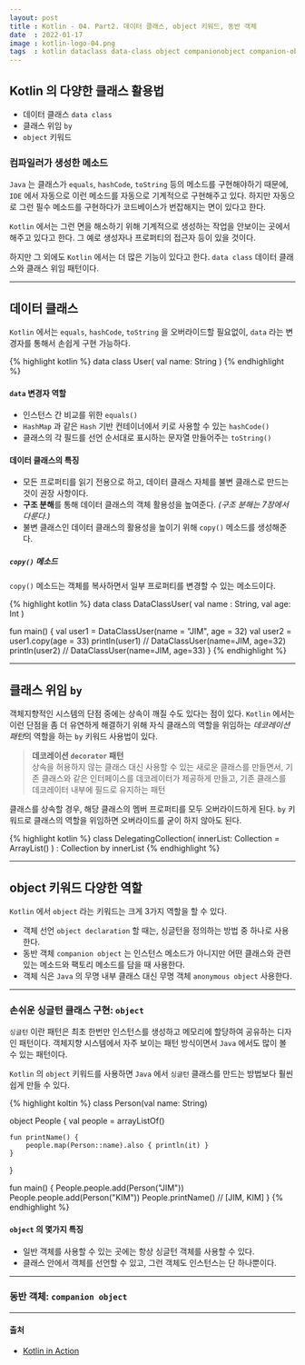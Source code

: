 ```yaml
---
layout: post
title : Kotlin - 04. Part2. 데이터 클래스, object 키워드, 동반 객체
date  : 2022-01-17
image : kotlin-logo-04.png
tags  : kotlin dataclass data-class object companionobject companion-object
---
```


## Kotlin 의 다양한 클래스 활용법

- 데이터 클래스 `data class`
- 클래스 위임 `by`
- `object` 키워드

### 컴파일러가 생성한 메소드
`Java` 는 클래스가 `equals`, `hashCode`, `toString` 등의 메소드를 구현해야하기 때문에, `IDE` 에서 자동으로 이런 메소드를 자동으로 기계적으로 구현해주고 있다. 하지만 자동으로 그런 필수 메소드를 구현하다가 코드베이스가 번잡해지는 면이 있다고 한다.

`Kotlin` 에서는 그런 면을 해소하기 위해 기계적으로 생성하는 작업을 안보이는 곳에서 해주고 있다고 한다. 그 예로 생성자나 프로퍼티의 접근자 등이 있을 것이다.

하지만 그 외에도 `Kotlin` 에서는 더 많은 기능이 있다고 한다. `data class` 데이터 클래스와 클래스 위임 패턴이다.

---

## 데이터 클래스
`Kotlin` 에서는 `equals`, `hashCode`, `toString` 을 오버라이드할 필요없이, `data` 라는 변경자를 통해서 손쉽게 구현 가능하다.

{% highlight kotlin %}
data class User(
    val name: String
)
{% endhighlight %}

#### `data` 변경자 역할
- 인스턴스 간 비교를 위한 `equals()`
- `HashMap` 과 같은 `Hash` 기반 컨테이너에서 키로 사용할 수 있는 `hashCode()`
- 클래스의 각 필드를 선언 순서대로 표시하는 문자열 만들어주는 `toString()`

#### 데이터 클래스의 특징
- 모든 프로퍼티를 읽기 전용으로 하고, 데이터 클래스 자체를 불변 클래스로 만드는 것이 권장 사항이다.
- **구조 분해**를 통해 데이터 클래스의 객체 활용성을 높여준다. *(구조 분해는 7장에서 다룬다.)*
- 불변 클래스인 데이터 클래스의 활용성을 높이기 위해 `copy()` 메소드를 생성해준다.

##### `copy()` 메소드
`copy()` 메소드는 객체를 복사하면서 일부 프로퍼티를 변경할 수 있는 메소드이다.

{% highlight kotlin %}
data class DataClassUser(
    val name : String,
    val age: Int
)

fun main() {
    val user1 = DataClassUser(name = "JIM", age = 32)
    val user2 = user1.copy(age = 33)
    println(user1)      // DataClassUser(name=JIM, age=32)
    println(user2)      // DataClassUser(name=JIM, age=33)
}
{% endhighlight %}

---

## 클래스 위임 `by`
객체지향적인 시스템의 단점 중에는 상속이 깨질 수도 있다는 점이 있다. `Kotlin` 에서는 이런 단점을 좀 더 유연하게 해결하기 위해 자식 클래스의 역할을 위임하는 *데코레이션 패턴*의 역할을 하는 `by` 키워드 사용법이 있다.

> **데코레이션 `decorator` 패턴**<br>
> 상속을 허용하지 않는 클래스 대신 사용할 수 있는 새로운 클래스를 만들면서, 기존 클래스와 같은 인터페이스를 데코레이터가 제공하게 만들고, 기존 클래스를 데코레이터 내부에 필드로 유지하는 패턴

클래스를 상속할 경우, 해당 클래스의 멤버 프로퍼티를 모두 오버라이드하게 된다. `by` 키워드로 클래스의 역할을 위임하면 오버라이드를 굳이 하지 않아도 된다.

{% highlight kotlin %}
class DelegatingCollection<T>(
    innerList: Collection<T> = ArrayList()
) : Collection<T> by innerList
{% endhighlight %}

---

## object 키워드 다양한 역할
`Kotlin` 에서 `object` 라는 키워드는 크게 3가지 역할을 할 수 있다.

- 객체 선언 `object declaration` 할 때는, 싱글턴을 정의하는 방법 중 하나로 사용한다.
- 동반 객체 `companion object` 는 인스턴스 메소드가 아니지만 어떤 클래스와 관련 있는 메소드와 팩토리 메소드를 담을 때 사용한다.
- 객체 식은 `Java` 의 무명 내부 클래스 대신 무명 객체 `anonymous object` 사용한다.

---

### 손쉬운 싱글턴 클래스 구현: `object`
`싱글턴` 이란 패턴은 최초 한번만 인스턴스를 생성하고 메모리에 할당하여 공유하는 디자인 패턴이다. 객체지향 시스템에서 자주 보이는 패턴 방식이면서 `Java` 에서도 많이 볼 수 있는 패턴이다.

`Kotlin` 의 `object` 키워드를 사용하면 `Java` 에서 `싱글턴` 클래스를 만드는 방법보다 훨씬 쉽게 만들 수 있다.

{% highlight koltin %}
class Person(val name: String)

object People {
    val people = arrayListOf<Person>()

    fun printName() {
        people.map(Person::name).also { println(it) }
    }
}

fun main() {
    People.people.add(Person("JIM"))
    People.people.add(Person("KIM"))
    People.printName()    // [JIM, KIM]
}
{% endhighlight %}

#### `object` 의 몇가지 특징
- 일반 객체를 사용할 수 있는 곳에는 항상 싱글턴 객체를 사용할 수 있다.
- 클래스 안에서 객체를 선언할 수 있고, 그런 객체도 인스턴스는 단 하나뿐이다.

---

### 동반 객체: `companion object`



---

#### 출처
- [Kotlin in Action](https://www.manning.com/books/kotlin-in-action)
